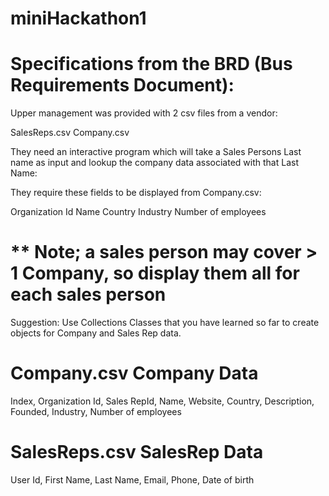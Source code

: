 # miniHackathon1
Specifications from the BRD (Bus Requirements Document):
========================================================
Upper management was provided with 2 csv files from a vendor:

SalesReps.csv
Company.csv

They need an interactive program which will take a Sales Persons
Last name as input and lookup the company data associated with that Last Name:

They require these fields to be displayed from Company.csv:

  Organization Id
  Name
  Country
  Industry
  Number of employees



** Note; a sales person may cover > 1 Company, so display them all for each sales person
=========================================================================================

Suggestion:
Use Collections Classes that you have learned so far to create objects for Company and Sales Rep data.

Company.csv Company Data 
===========
  Index,
  Organization Id,
  Sales RepId,
  Name,
  Website,
  Country,
  Description,
  Founded,
  Industry,
  Number of employees

SalesReps.csv SalesRep Data
============= 
  User Id,
  First Name,
  Last Name,
  Email,
  Phone,
  Date of birth

